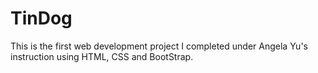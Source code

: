 # TinDog
This is the first web development project I completed under Angela Yu's instruction using HTML, CSS and BootStrap.
